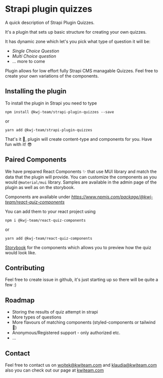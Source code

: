 # Strapi plugin quizzes

A quick description of Strapi Plugin Quizzes.

It's a plugin that sets up basic structure for creating your own quizzes.

It has dynamic zone which let's you pick what type of question it will be:

- _Single Choice Question_
- _Multi Choice question_
- ... more to come

Plugin allows for low effort fully Strapi CMS managable Quizzes. Feel free to create your own variations of the components.

## Installing the plugin

To install the plugin in Strapi you need to type

```
npm install @kwj-team/strapi-plugin-quizzes --save
```

or

```
yarn add @kwj-team/strapi-plugin-quizzes
```

That's it 🎉, plugin will create content-type and components for you. Have fun with it! 😎

## Paired Components

We have prepared React Components ✨ that use MUI library and match the data that the plugin will provide.
You can customize the components as you would `@material/mui` library. Samples are available in the admin page of the plugin as well as on the storybook.

Components are available under 
*https://www.npmjs.com/package/@kwj-team/react-quiz-components*

You can add them to your react project using

```
npm i @kwj-team/react-quiz-components
```
or

```
yarn add @kwj-team/react-quiz-components
```

[Storybook](http://lms-strapi.kwjteam.com:6006/?path=/story/components-sections-quiz--default-quiz-page) for the components which allows you to preview how the quiz would look like.

## Contributing

Feel free to create issue in github, it's just starting up so there will be quite a few :)

## Roadmap

- Storing the results of quiz attempt in strapi
- More types of questions
- More flavours of matching components (styled-components or tailwind 🤔)
- Anonymous/Registered support - only authorized etc.
- ...

## Contact

Feel free to contact us on wojtek@kwjteam.com and klaudia@kwjteam.com also you can check out our page at [kwjteam.com](http://www.kwjteam.com)

